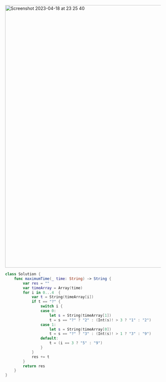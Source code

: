 <img width="850" alt="Screenshot 2023-04-18 at 23 25 40" src="https://user-images.githubusercontent.com/73763976/232918487-dc963678-6074-4c5b-9c24-ef18e3837ede.png">

```swift
class Solution {
    func maximumTime(_ time: String) -> String {
        var res = ""
        var timeArray = Array(time)
        for i in 0...4  { 
            var t = String(timeArray[i])
            if t == "?" { 
                switch i { 
                case 0: 
                    let s = String(timeArray[1])
                    t = s == "?" ? "2" : (Int(s)! > 3 ? "1" : "2")
                case 1: 
                    let s = String(timeArray[0])
                    t = s == "?" ? "3" : (Int(s)! > 1 ? "3" : "9")
                default: 
                    t = (i == 3 ? "5" : "9")
                }
            }
            res += t
        }
        return res
    }
}
```
